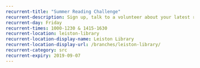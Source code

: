 ```yaml
---
recurrent-title: "Summer Reading Challenge"
recurrent-description: Sign up, talk to a volunteer about your latest read, borrow your next book and collect rewards.
recurrent-day: Friday
recurrent-times: 1000-1230 & 1415-1630
recurrent-location: leiston-library
recurrent-location-display-name: Leiston Library
recurrent-location-display-url: /branches/leiston-library/
recurrent-category: src
recurrent-expiry: 2019-09-07
---
```

